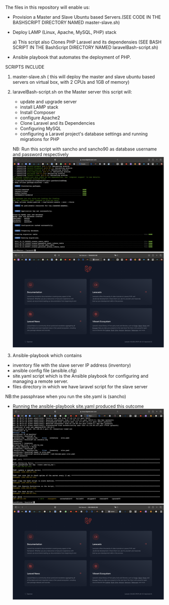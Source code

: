 The files in this repository will enable us:

- Provision a Master and Slave Ubuntu based Servers.(SEE CODE IN THE BASHSCRIPT DIRECTORY NAMED master-slave.sh)

- Deploy LAMP (Linux, Apache, MySQL, PHP) stack
  
  a) This script also Clones PHP Laravel and its dependensies (SEE BASH SCRIPT IN THE BashScript DIRECTORY NAMED laravelBash-script.sh)

- Ansible playbook that automates the deployment of PHP.


SCRIPTS INCLUDE 

1) master-slave.sh ( this will deploy the master and slave ubuntu based servers on virtual box, with 2 CPUs and 1GB of memory)



2) laravelBash-script.sh on the Master server this script will:
   - update and upgrade server 
   - install LAMP stack
   - Install Composer
   - configure Apache2
   - Clone Laravel and its Dependencies 
   - Configuring MySQL
   - configuring a Laravel project's database settings and running migrations for PHP

   NB: Run this script with sancho and sancho90 as database username and password respectively
  ![image1](<Laravel on Master.png>)
  ![image2](<Images/Laravel  with Master IP address.png>)

3) Ansible-playbook which contains 
  - inventory file with the slave server IP address (inventory)
  - ansible config file (ansible.cfg)
  - site.yaml script which is the Ansible playbook for configuring and managing a remote server.
  - files directory in which we have laravel script for the slave server 

  NB:the passphrase when you run the site.yaml is (sancho)
  - Running the ansible-playbook site.yaml produced this outcome
![image3](<Images/Slave ansible.png>)
![image4](<Images/Slave IP laravel.png>)
